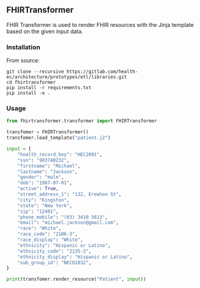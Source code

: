 ## FHIRTransformer

FHIR Transformer is used to render FHIR resources with the Jinja template based on the given input data.


### Installation

From source:

```
git clone --recursive https://gitlab.com/health-ec/architecture/prototypes/etl/libraries.git
cd fhirtransformer
pip install -r requirements.txt
pip install -e .
```

### Usage

```python
from fhirtransformer.transformer import FHIRTransformer

transfomer = FHIRTransformer()
transfomer.load_template("patient.j2")

input = {
    "health_record_key": "HEC2091",
    "ssn": "983748232",
    "firstname": "Michael",
    "lastname": "Jackson",
    "gender": "male",
    "dob": "1967-07-01",
    "active": True,
    "street_address_1": "132, Erewhon St",
    "city": "Kingston",
    "state": "New York",
    "zip": "12401",
    "phone_mobile": "(03) 3410 5613",
    "email": "michael.jackson@gmail.com",
    "race": "White",
    "race_code": "2106-3",
    "race_display": "White",
    "ethnicity": "Hispanic or Latino",
    "ethnicity_code": "2135-2",
    "ethnicity_display": "Hispanic or Latino",
    "sub_group_id": "NECQ1032",
}

print(transfomer.render_resource("Patient", input))
```
